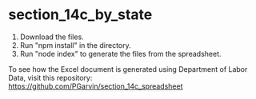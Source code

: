 # section_14c_by_state
1. Download the files.
2. Run "npm install" in the directory.
3. Run "node index" to generate the files from the spreadsheet.


To see how the Excel document is generated using Department of Labor Data, visit this repository:
https://github.com/PGarvin/section_14c_spreadsheet
